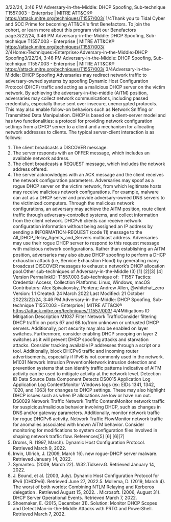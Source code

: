 3/22/24, 3:46 PM Adversary-in-the-Middle: DHCP Spooﬁng, Sub-technique T1557.003 - Enterprise | MITRE ATT&CK®
https://attack.mitre.org/techniques/T1557/003/ 1/4Thank you to Tidal Cyber and SOC Prime for becoming ATT&CK's ﬁrst Benefactors. To join the cohort, or learn more about this program visit our
Benefactors page.3/22/24, 3:46 PM Adversary-in-the-Middle: DHCP Spooﬁng, Sub-technique T1557.003 - Enterprise | MITRE ATT&CK®
https://attack.mitre.org/techniques/T1557/003/ 2/4Home>Techniques>Enterprise>Adversary-in-the-Middle>DHCP Spooﬁng3/22/24, 3:46 PM Adversary-in-the-Middle: DHCP Spooﬁng, Sub-technique T1557.003 - Enterprise | MITRE ATT&CK®
https://attack.mitre.org/techniques/T1557/003/ 3/4Adversary-in-the-Middle: DHCP Spooﬁng
Adversaries may redirect network traﬃc to adversary-owned systems by spooﬁng Dynamic Host Conﬁguration Protocol (DHCP) traﬃc and
acting as a malicious DHCP server on the victim network. By achieving the adversary-in-the-middle (AiTM) position, adversaries may collect
network communications, including passed credentials, especially those sent over insecure, unencrypted protocols. This may also enable
follow-on behaviors such as Network Sniﬃng or Transmitted Data Manipulation.
DHCP is based on a client-server model and has two functionalities: a protocol for providing network conﬁguration settings from a DHCP
server to a client and a mechanism for allocating network addresses to clients. The typical server-client interaction is as follows:
1. The client broadcasts a DISCOVER message.
2. The server responds with an OFFER message, which includes an available network address.
3. The client broadcasts a REQUEST message, which includes the network address offered.
4. The server acknowledges with an ACK message and the client receives the network conﬁguration parameters.
Adversaries may spoof as a rogue DHCP server on the victim network, from which legitimate hosts may receive malicious network
conﬁgurations. For example, malware can act as a DHCP server and provide adversary-owned DNS servers to the victimized computers.
Through the malicious network conﬁgurations, an adversary may achieve the AiTM position, route client traﬃc through adversary-controlled
systems, and collect information from the client network.
DHCPv6 clients can receive network conﬁguration information without being assigned an IP address by sending a INFORMATION-REQUEST
(code 11) message to the All\_DHCP\_Relay\_Agents\_and\_Servers multicast address. Adversaries may use their rogue DHCP server to
respond to this request message with malicious network conﬁgurations.
Rather than establishing an AiTM position, adversaries may also abuse DHCP spooﬁng to perform a DHCP exhaustion attack (i.e, Service
Exhaustion Flood) by generating many broadcast DISCOVER messages to exhaust a network’s DHCP allocation pool.Other sub-techniques of Adversary-in-the-Middle (3)
[1]
[2][3]
[4]
Version PermalinkID: T1557.003
Sub-technique of:  T1557
 
Tactics: Credential Access, Collection
 
Platforms: Linux, Windows, macOS
Contributors: Alex Spivakovsky, Pentera; Andrew Allen, @whitehat\_zero
Version: 1.1
Created: 24 March 2022
Last Modiﬁed: 21 October 20223/22/24, 3:46 PM Adversary-in-the-Middle: DHCP Spooﬁng, Sub-technique T1557.003 - Enterprise | MITRE ATT&CK®
https://attack.mitre.org/techniques/T1557/003/ 4/4Mitigations
ID Mitigation Description
M1037 Filter Network
TraﬃcConsider ﬁltering DHCP traﬃc on ports 67 and 68 to/from unknown or untrusted DHCP servers.
Additionally, port security may also be enabled on layer switches. Furthermore, consider enabling DHCP
snooping on layer 2 switches as it will prevent DHCP spooﬁng attacks and starvation attacks. Consider
tracking available IP addresses through a script or a tool.
Additionally, block DHCPv6 traﬃc and incoming router advertisements, especially if IPv6 is not commonly
used in the network.
M1031 Network
Intrusion
PreventionNetwork intrusion detection and prevention systems that can identify traﬃc patterns indicative of AiTM
activity can be used to mitigate activity at the network level.
Detection
ID Data Source Data Component Detects
DS0015 Application Log Application Log
ContentMonitor Windows logs (ex: EIDs 1341, 1342, 1020, and 1063) for changes to DHCP
settings. These may also highlight DHCP issues such as when IP allocations are low
or have run out.
DS0029 Network Traﬃc Network Traﬃc
ContentMonitor network traﬃc for suspicious/malicious behavior involving DHCP, such as
changes in DNS and/or gateway parameters. Additionally, monitor network traﬃc for
rogue DHCPv6 activity.
Network Traﬃc
FlowMonitor network traﬃc for anomalies associated with known AiTM behavior. Consider
monitoring for modiﬁcations to system conﬁguration ﬁles involved in shaping network
traﬃc ﬂow.
References[5]
[6]
[6][7]
1. Droms, R. (1997, March). Dynamic Host Conﬁguration
Protocol. Retrieved March 9, 2022.
2. Irwin, Ullrich, J. (2009, March 16). new rogue-DHCP server
malware. Retrieved January 14, 2022.
3. Symantec. (2009, March 22). W32.Tidserv.G. Retrieved
January 14, 2022.
4. J. Bound, et al. (2003, July). Dynamic Host Conﬁguration
Protocol for IPv6 (DHCPv6). Retrieved June 27, 2022.5. Mollema, D. (2019, March 4). The worst of both worlds:
Combining NTLM Relaying and Kerberos delegation .
Retrieved August 15, 2022.
 . Microsoft. (2006, August 31). DHCP Server Operational
Events. Retrieved March 7, 2022.
7. Shoemaker, E. (2015, December 31). Solution: Monitor DHCP
Scopes and Detect Man-in-the-Middle Attacks with PRTG and
PowerShell. Retrieved March 7, 2022.
